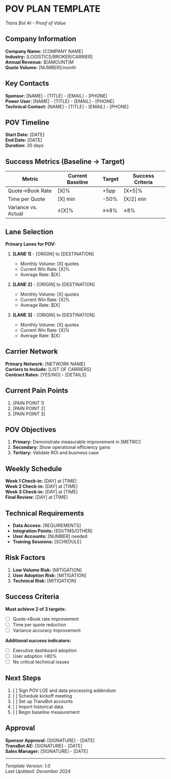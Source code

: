 # POV PLAN TEMPLATE
*Trans Bot AI - Proof of Value*

## Company Information
**Company Name:** [COMPANY NAME]  
**Industry:** [LOGISTICS/BROKER/CARRIER]  
**Annual Revenue:** $[AMOUNT]M  
**Quote Volume:** [NUMBER]/month  

## Key Contacts
**Sponsor:** [NAME] - [TITLE] - [EMAIL] - [PHONE]  
**Power User:** [NAME] - [TITLE] - [EMAIL] - [PHONE]  
**Technical Contact:** [NAME] - [TITLE] - [EMAIL] - [PHONE]  

## POV Timeline
**Start Date:** [DATE]  
**End Date:** [DATE]  
**Duration:** 30 days  

## Success Metrics (Baseline → Target)
| Metric | Current Baseline | Target | Success Criteria |
|--------|------------------|--------|------------------|
| Quote→Book Rate | [X]% | +5pp | [X+5]% |
| Time per Quote | [X] min | -50% | [X/2] min |
| Variance vs. Actual | ±[X]% | ≤±8% | ±8% |

## Lane Selection
**Primary Lanes for POV:**
1. **[LANE 1]** - [ORIGIN] to [DESTINATION]
   - Monthly Volume: [X] quotes
   - Current Win Rate: [X]%
   - Average Rate: $[X]

2. **[LANE 2]** - [ORIGIN] to [DESTINATION]
   - Monthly Volume: [X] quotes
   - Current Win Rate: [X]%
   - Average Rate: $[X]

3. **[LANE 3]** - [ORIGIN] to [DESTINATION]
   - Monthly Volume: [X] quotes
   - Current Win Rate: [X]%
   - Average Rate: $[X]

## Carrier Network
**Primary Network:** [NETWORK NAME]  
**Carriers to Include:** [LIST OF CARRIERS]  
**Contract Rates:** [YES/NO] - [DETAILS]  

## Current Pain Points
1. [PAIN POINT 1]
2. [PAIN POINT 2]
3. [PAIN POINT 3]

## POV Objectives
1. **Primary:** Demonstrate measurable improvement in [METRIC]
2. **Secondary:** Show operational efficiency gains
3. **Tertiary:** Validate ROI and business case

## Weekly Schedule
**Week 1 Check-in:** [DAY] at [TIME]  
**Week 2 Check-in:** [DAY] at [TIME]  
**Week 3 Check-in:** [DAY] at [TIME]  
**Final Review:** [DAY] at [TIME]  

## Technical Requirements
- **Data Access:** [REQUIREMENTS]
- **Integration Points:** [EDI/TMS/OTHER]
- **User Accounts:** [NUMBER] needed
- **Training Sessions:** [SCHEDULE]

## Risk Factors
1. **Low Volume Risk:** [MITIGATION]
2. **User Adoption Risk:** [MITIGATION]
3. **Technical Risk:** [MITIGATION]

## Success Criteria
**Must achieve 2 of 3 targets:**
- [ ] Quote→Book rate improvement
- [ ] Time per quote reduction
- [ ] Variance accuracy improvement

**Additional success indicators:**
- [ ] Executive dashboard adoption
- [ ] User adoption >80%
- [ ] No critical technical issues

## Next Steps
1. [ ] Sign POV LOE and data processing addendum
2. [ ] Schedule kickoff meeting
3. [ ] Set up TransBot accounts
4. [ ] Import historical data
5. [ ] Begin baseline measurement

## Approval
**Sponsor Approval:** [SIGNATURE] - [DATE]  
**TransBot AE:** [SIGNATURE] - [DATE]  
**Sales Manager:** [SIGNATURE] - [DATE]  

---

*Template Version: 1.0*  
*Last Updated: December 2024*

